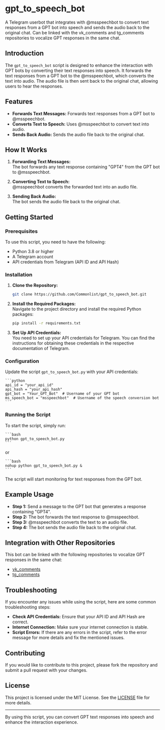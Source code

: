 # gpt_to_speech_bot

A Telegram userbot that integrates with @msspeechbot to convert text responses from a GPT bot into speech and sends the audio back to the original chat. Can be linked with the vk_comments and tg_comments repositories to vocalize GPT responses in the same chat.

## Introduction

The `gpt_to_speech_bot` script is designed to enhance the interaction with GPT bots by converting their text responses into speech. It forwards the text responses from a GPT bot to the @msspeechbot, which converts the text into audio. The audio file is then sent back to the original chat, allowing users to hear the responses.

## Features

- **Forwards Text Messages:** Forwards text responses from a GPT bot to @msspeechbot.
- **Converts Text to Speech:** Uses @msspeechbot to convert text into audio.
- **Sends Back Audio:** Sends the audio file back to the original chat.

## How It Works

1. **Forwarding Text Messages:**  
   The bot forwards any text response containing "GPT4" from the GPT bot to @msspeechbot.

2. **Converting Text to Speech:**  
   @msspeechbot converts the forwarded text into an audio file.

3. **Sending Back Audio:**  
   The bot sends the audio file back to the original chat.

## Getting Started

### Prerequisites

To use this script, you need to have the following:

- Python 3.8 or higher
- A Telegram account
- API credentials from Telegram (API ID and API Hash)

### Installation

1. **Clone the Repository:**

    ```bash
    git clone https://github.com/Commonlist/gpt_to_speech_bot.git
    ```

2. **Install the Required Packages:**  
   Navigate to the project directory and install the required Python packages:

    ```bash
    pip install -r requirements.txt
    ```

3. **Set Up API Credentials:**  
   You need to set up your API credentials for Telegram. You can find the instructions for obtaining these credentials in the respective documentation of Telegram.

### Configuration

Update the script `gpt_to_speech_bot.py` with your API credentials:

    ```python
    api_id = "your_api_id"
    api_hash = "your_api_hash"
    gpt_bot = "Your_GPT_Bot"  # Username of your GPT bot
    ms_speech_bot = "msspeechbot"  # Username of the speech conversion bot
    ```

### Running the Script

To start the script, simply run:

    ```bash
    python gpt_to_speech_bot.py
    ```

or

    ```bash
    nohup python gpt_to_speech_bot.py &
    ```

The script will start monitoring for text responses from the GPT bot.

## Example Usage

- **Step 1:** Send a message to the GPT bot that generates a response containing "GPT4".
- **Step 2:** The bot forwards the text response to @msspeechbot.
- **Step 3:** @msspeechbot converts the text to an audio file.
- **Step 4:** The bot sends the audio file back to the original chat.

## Integration with Other Repositories

This bot can be linked with the following repositories to vocalize GPT responses in the same chat:

- [vk_comments](https://github.com/Commonlist/vk_comments)
- [tg_comments](https://github.com/Commonlist/tg_comments)

## Troubleshooting

If you encounter any issues while using the script, here are some common troubleshooting steps:

- **Check API Credentials:** Ensure that your API ID and API Hash are correct.
- **Internet Connection:** Make sure your internet connection is stable.
- **Script Errors:** If there are any errors in the script, refer to the error message for more details and fix the mentioned issues.

## Contributing

If you would like to contribute to this project, please fork the repository and submit a pull request with your changes.

## License

This project is licensed under the MIT License. See the [LICENSE](LICENSE) file for more details.

---

By using this script, you can convert GPT text responses into speech and enhance the interaction experience.
